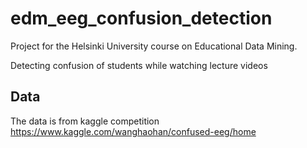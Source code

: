 # edm_eeg_confusion_detection
Project for the Helsinki University course on Educational Data Mining. 

Detecting confusion of students while watching lecture videos 

## Data

The data is from kaggle competition https://www.kaggle.com/wanghaohan/confused-eeg/home 
